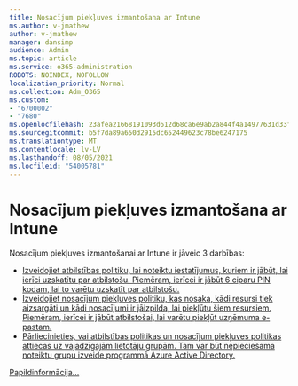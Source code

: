 ```yaml
---
title: Nosacījum piekļuves izmantošana ar Intune
ms.author: v-jmathew
author: v-jmathew
manager: dansimp
audience: Admin
ms.topic: article
ms.service: o365-administration
ROBOTS: NOINDEX, NOFOLLOW
localization_priority: Normal
ms.collection: Adm_O365
ms.custom:
- "6700002"
- "7680"
ms.openlocfilehash: 23afea21668191093d612d68ca6e9ab2a844f4a14977631d33f4fd956fc3c4e7
ms.sourcegitcommit: b5f7da89a650d2915dc652449623c78be6247175
ms.translationtype: MT
ms.contentlocale: lv-LV
ms.lasthandoff: 08/05/2021
ms.locfileid: "54005781"
---
```

# <a name="using-conditional-access-with-intune"></a>Nosacījum piekļuves izmantošana ar Intune

Nosacījum piekļuves izmantošanai ar Intune ir jāveic 3 darbības:

- [Izveidojiet atbilstības politiku, lai noteiktu iestatījumus, kuriem ir jābūt, lai ierīci uzskatītu par atbilstošu. Piemēram, ierīcei ir jābūt 6 ciparu PIN kodam, lai to varētu uzskatīt par atbilstošu.](https://docs.microsoft.com/mem/intune/protect/create-compliance-policy)
- [Izveidojiet nosacījum piekļuves politiku, kas nosaka, kādi resursi tiek aizsargāti un kādi nosacījumi ir jāizpilda, lai piekļūtu šiem resursiem. Piemēram, ierīcei ir jābūt atbilstošai, lai varētu piekļūt uzņēmuma e-pastam.](https://docs.microsoft.com/mem/intune/protect/tutorial-protect-email-on-unmanaged-devices#create-conditional-access-policies)
- [Pārliecinieties, vai atbilstības politikas un nosacījum piekļuves politikas attiecas uz vajadzīgajām lietotāju grupām. Tam var būt nepieciešama noteiktu grupu izveide programmā Azure Active Directory.](https://docs.microsoft.com/troubleshoot/mem/intune/troubleshoot-conditional-access)

[Papildinformācija...](https://docs.microsoft.com/mem/intune/protect/device-compliance-get-started)
